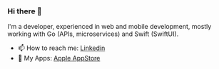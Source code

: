 ### Hi there 👋

I'm a developer, experienced in web and mobile development, mostly working with Go (APIs, microservices) and Swift (SwiftUI).

- 📫 How to reach me: [Linkedin](https://www.linkedin.com/in/mihailovsky/)
-  My Apps: [Apple AppStore](https://apps.apple.com/my/developer/aliaksei-mikhailouski/id1682692291/)

<!--
**AliakseiM/AliakseiM** is a ✨ _special_ ✨ repository because its `README.md` (this file) appears on your GitHub profile.

Here are some ideas to get you started:

- 🔭 I’m currently working on ...
- 🌱 I’m currently learning ...
- 👯 I’m looking to collaborate on ...
- 🤔 I’m looking for help with ...
- 💬 Ask me about ...
- 📫 How to reach me: ...
- 😄 Pronouns: ...
- ⚡ Fun fact: ...
-->
